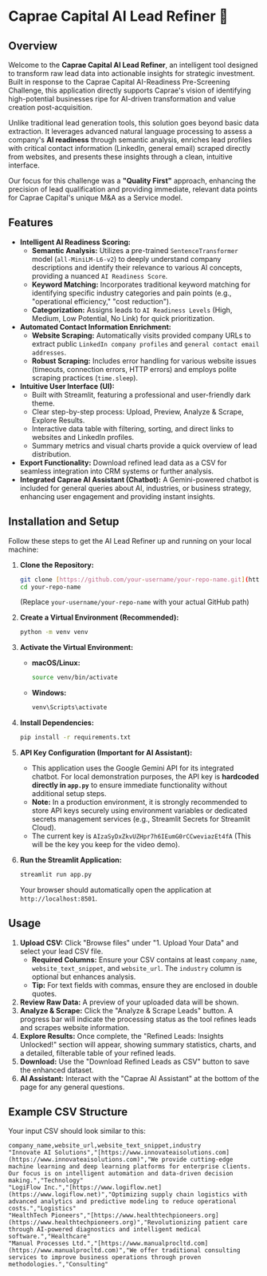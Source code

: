 # Caprae Capital AI Lead Refiner 🚀

## Overview

Welcome to the **Caprae Capital AI Lead Refiner**, an intelligent tool designed to transform raw lead data into actionable insights for strategic investment. Built in response to the Caprae Capital AI-Readiness Pre-Screening Challenge, this application directly supports Caprae's vision of identifying high-potential businesses ripe for AI-driven transformation and value creation post-acquisition.

Unlike traditional lead generation tools, this solution goes beyond basic data extraction. It leverages advanced natural language processing to assess a company's **AI readiness** through semantic analysis, enriches lead profiles with critical contact information (LinkedIn, general email) scraped directly from websites, and presents these insights through a clean, intuitive interface.

Our focus for this challenge was a **"Quality First"** approach, enhancing the precision of lead qualification and providing immediate, relevant data points for Caprae Capital's unique M&A as a Service model.

## Features

* **Intelligent AI Readiness Scoring:**
    * **Semantic Analysis:** Utilizes a pre-trained `SentenceTransformer` model (`all-MiniLM-L6-v2`) to deeply understand company descriptions and identify their relevance to various AI concepts, providing a nuanced `AI Readiness Score`.
    * **Keyword Matching:** Incorporates traditional keyword matching for identifying specific industry categories and pain points (e.g., "operational efficiency," "cost reduction").
    * **Categorization:** Assigns leads to `AI Readiness Levels` (High, Medium, Low Potential, No Link) for quick prioritization.
* **Automated Contact Information Enrichment:**
    * **Website Scraping:** Automatically visits provided company URLs to extract public `LinkedIn company profiles` and `general contact email addresses`.
    * **Robust Scraping:** Includes error handling for various website issues (timeouts, connection errors, HTTP errors) and employs polite scraping practices (`time.sleep`).
* **Intuitive User Interface (UI):**
    * Built with Streamlit, featuring a professional and user-friendly dark theme.
    * Clear step-by-step process: Upload, Preview, Analyze & Scrape, Explore Results.
    * Interactive data table with filtering, sorting, and direct links to websites and LinkedIn profiles.
    * Summary metrics and visual charts provide a quick overview of lead distribution.
* **Export Functionality:** Download refined lead data as a CSV for seamless integration into CRM systems or further analysis.
* **Integrated Caprae AI Assistant (Chatbot):** A Gemini-powered chatbot is included for general queries about AI, industries, or business strategy, enhancing user engagement and providing instant insights.

## Installation and Setup

Follow these steps to get the AI Lead Refiner up and running on your local machine:

1.  **Clone the Repository:**
    ```bash
    git clone [https://github.com/your-username/your-repo-name.git](https://github.com/your-username/your-repo-name.git)
    cd your-repo-name
    ```
    (Replace `your-username/your-repo-name` with your actual GitHub path)

2.  **Create a Virtual Environment (Recommended):**
    ```bash
    python -m venv venv
    ```

3.  **Activate the Virtual Environment:**
    * **macOS/Linux:**
        ```bash
        source venv/bin/activate
        ```
    * **Windows:**
        ```bash
        venv\Scripts\activate
        ```

4.  **Install Dependencies:**
    ```bash
    pip install -r requirements.txt
    ```

5.  **API Key Configuration (Important for AI Assistant):**
    * This application uses the Google Gemini API for its integrated chatbot. For local demonstration purposes, the API key is **hardcoded directly in `app.py`** to ensure immediate functionality without additional setup steps.
    * **Note:** In a production environment, it is strongly recommended to store API keys securely using environment variables or dedicated secrets management services (e.g., Streamlit Secrets for Streamlit Cloud).
    * The current key is `AIzaSyDxZkvUZHpr7h6IEumG0rCCweviazEt4fA` (This will be the key you keep for the video demo).

6.  **Run the Streamlit Application:**
    ```bash
    streamlit run app.py
    ```
    Your browser should automatically open the application at `http://localhost:8501`.

## Usage

1.  **Upload CSV:** Click "Browse files" under "1. Upload Your Data" and select your lead CSV file.
    * **Required Columns:** Ensure your CSV contains at least `company_name`, `website_text_snippet`, and `website_url`. The `industry` column is optional but enhances analysis.
    * **Tip:** For text fields with commas, ensure they are enclosed in double quotes.
2.  **Review Raw Data:** A preview of your uploaded data will be shown.
3.  **Analyze & Scrape:** Click the "Analyze & Scrape Leads" button. A progress bar will indicate the processing status as the tool refines leads and scrapes website information.
4.  **Explore Results:** Once complete, the "Refined Leads: Insights Unlocked!" section will appear, showing summary statistics, charts, and a detailed, filterable table of your refined leads.
5.  **Download:** Use the "Download Refined Leads as CSV" button to save the enhanced dataset.
6.  **AI Assistant:** Interact with the "Caprae AI Assistant" at the bottom of the page for any general questions.

## Example CSV Structure

Your input CSV should look similar to this:

```csv
company_name,website_url,website_text_snippet,industry
"Innovate AI Solutions","[https://www.innovateaisolutions.com](https://www.innovateaisolutions.com)","We provide cutting-edge machine learning and deep learning platforms for enterprise clients. Our focus is on intelligent automation and data-driven decision making.","Technology"
"LogiFlow Inc.","[https://www.logiflow.net](https://www.logiflow.net)","Optimizing supply chain logistics with advanced analytics and predictive modeling to reduce operational costs.","Logistics"
"HealthTech Pioneers","[https://www.healthtechpioneers.org](https://www.healthtechpioneers.org)","Revolutionizing patient care through AI-powered diagnostics and intelligent medical software.","Healthcare"
"Manual Processes Ltd.","[https://www.manualprocltd.com](https://www.manualprocltd.com)","We offer traditional consulting services to improve business operations through proven methodologies.","Consulting"

